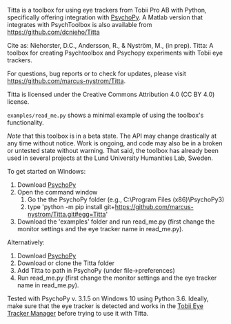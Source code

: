 Titta is a toolbox for using eye trackers from Tobii Pro AB with Python,
specifically offering integration with [PsychoPy](https://www.psychopy.org/). A Matlab version
that integrates with PsychToolbox is also available from
https://github.com/dcnieho/Titta

Cite as:
Niehorster, D.C., Andersson, R., & Nyström, M., (in prep). Titta: A
toolbox for creating Psychtoolbox and Psychopy experiments with Tobii eye
trackers.

For questions, bug reports or to check for updates, please visit
https://github.com/marcus-nystrom/Titta. 

Titta is licensed under the Creative Commons Attribution 4.0 (CC BY 4.0) license.

`examples/read_me.py` shows a minimal example of using the toolbox's
functionality.

*Note* that this toolbox is in a beta state. The API may change drastically at any time without notice. Work is ongoing, and code may also be in a broken or untested state without warning. That said, the toolbox has already been used in several projects at the Lund University Humanities Lab, Sweden.

To get started on Windows:
1. Download [PsychoPy](https://www.psychopy.org)
1. Open the command window
	1. Go the the PsychoPy folder (e.g., C:\Program Files (x86)\PsychoPy3)
	1. type 'python -m pip install git+https://github.com/marcus-nystrom/Titta.git#egg=Titta' 
1. Download the 'examples' folder and run read_me.py (first change the monitor settings and the eye tracker name in read_me.py).
	
Alternatively:
1. Download [PsychoPy](https://www.psychopy.org)
1. Download or clone the Titta folder
1. Add Titta to path in PsychoPy (under file->preferences)
1. Run read_me.py (first change the monitor settings and the eye tracker name in read_me.py).

Tested with PsychoPy v. 3.1.5 on Windows 10 using Python 3.6. Ideally, make sure that the eye tracker is detected and works in 
the [Tobii Eye Tracker Manager](https://www.tobiipro.com/product-listing/eye-tracker-manager/) before trying to use it with Titta.